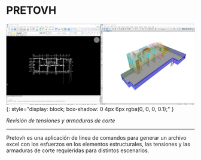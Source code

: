 # PRETOVH

![pretovh](../images/index1.png){: style="display: block; box-shadow: 0 4px 6px rgba(0, 0, 0, 0.1);" }

_Revisión de tensiones y armaduras de corte_

---

Pretovh es una aplicación de línea de comandos para generar un archivo excel con los esfuerzos en los elementos estructurales, las tensiones y las armaduras de corte requieridas para distintos escenarios.
